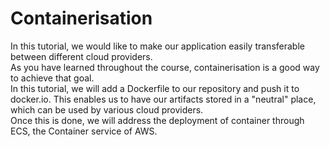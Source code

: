# Containerisation

In this tutorial, we would like to make our application easily transferable between different cloud providers.  
As you have learned throughout the course, containerisation is a good way to achieve that goal.  
In this tutorial, we will add a Dockerfile to our repository and push it to docker.io. This enables us to have our artifacts stored in a "neutral" place, which can be used by various cloud providers.  
Once this is done, we will address the deployment of container through ECS, the Container service of AWS.